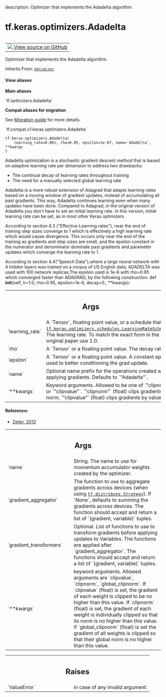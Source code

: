 description: Optimizer that implements the Adadelta algorithm.

<div itemscope itemtype="http://developers.google.com/ReferenceObject">
<meta itemprop="name" content="tf.keras.optimizers.Adadelta" />
<meta itemprop="path" content="Stable" />
<meta itemprop="property" content="__init__"/>
</div>

# tf.keras.optimizers.Adadelta

<!-- Insert buttons and diff -->

<table class="tfo-notebook-buttons tfo-api nocontent" align="left">
<td>
  <a target="_blank" href="https://github.com/tensorflow/tensorflow/blob/r2.4/tensorflow/python/keras/optimizer_v2/adadelta.py#L32-L160">
    <img src="https://www.tensorflow.org/images/GitHub-Mark-32px.png" />
    View source on GitHub
  </a>
</td>
</table>



Optimizer that implements the Adadelta algorithm.

Inherits From: [`Optimizer`](../../../tf/keras/optimizers/Optimizer.md)

<section class="expandable">
  <h4 class="showalways">View aliases</h4>
  <p>
<b>Main aliases</b>
<p>`tf.optimizers.Adadelta`</p>

<b>Compat aliases for migration</b>
<p>See
<a href="https://www.tensorflow.org/guide/migrate">Migration guide</a> for
more details.</p>
<p>`tf.compat.v1.keras.optimizers.Adadelta`</p>
</p>
</section>

<pre class="devsite-click-to-copy prettyprint lang-py tfo-signature-link">
<code>tf.keras.optimizers.Adadelta(
    learning_rate=0.001, rho=0.95, epsilon=1e-07, name='Adadelta', **kwargs
)
</code></pre>



<!-- Placeholder for "Used in" -->

Adadelta optimization is a stochastic gradient descent method that is based on
adaptive learning rate per dimension to address two drawbacks:

- The continual decay of learning rates throughout training
- The need for a manually selected global learning rate

Adadelta is a more robust extension of Adagrad that adapts learning rates
based on a moving window of gradient updates, instead of accumulating all
past gradients. This way, Adadelta continues learning even when many updates
have been done. Compared to Adagrad, in the original version of Adadelta you
don't have to set an initial learning rate. In this version, initial
learning rate can be set, as in most other Keras optimizers.

According to section 4.3 ("Effective Learning rates"), near the end of
training step sizes converge to 1 which is effectively a high learning
rate which would cause divergence. This occurs only near the end of the
training as gradients and step sizes are small, and the epsilon constant
in the numerator and denominator dominate past gradients and parameter
updates which converge the learning rate to 1.

According to section 4.4("Speech Data"),where a large neural network with
4 hidden layers was trained on a corpus of US English data, ADADELTA was
used with 100 network replicas.The epsilon used is 1e-6 with rho=0.95
which converged faster than ADAGRAD, by the following construction:
def __init__(self, lr=1.0, rho=0.95, epsilon=1e-6, decay=0., **kwargs):

<!-- Tabular view -->
 <table class="responsive fixed orange">
<colgroup><col width="214px"><col></colgroup>
<tr><th colspan="2"><h2 class="add-link">Args</h2></th></tr>

<tr>
<td>
`learning_rate`
</td>
<td>
A `Tensor`, floating point value, or a schedule that is a
<a href="../../../tf/keras/optimizers/schedules/LearningRateSchedule.md"><code>tf.keras.optimizers.schedules.LearningRateSchedule</code></a>. The learning rate.
To match the exact form in the original paper use 1.0.
</td>
</tr><tr>
<td>
`rho`
</td>
<td>
A `Tensor` or a floating point value. The decay rate.
</td>
</tr><tr>
<td>
`epsilon`
</td>
<td>
A `Tensor` or a floating point value.  A constant epsilon used
to better conditioning the grad update.
</td>
</tr><tr>
<td>
`name`
</td>
<td>
Optional name prefix for the operations created when applying
gradients.  Defaults to `"Adadelta"`.
</td>
</tr><tr>
<td>
`**kwargs`
</td>
<td>
Keyword arguments. Allowed to be one of
`"clipnorm"` or `"clipvalue"`.
`"clipnorm"` (float) clips gradients by norm; `"clipvalue"` (float) clips
gradients by value.
</td>
</tr>
</table>



#### Reference:

- [Zeiler, 2012](http://arxiv.org/abs/1212.5701)


<!-- Tabular view -->
 <table class="responsive fixed orange">
<colgroup><col width="214px"><col></colgroup>
<tr><th colspan="2"><h2 class="add-link">Args</h2></th></tr>

<tr>
<td>
`name`
</td>
<td>
String. The name to use for momentum accumulator weights created
by the optimizer.
</td>
</tr><tr>
<td>
`gradient_aggregator`
</td>
<td>
The function to use to aggregate gradients across
devices (when using <a href="../../../tf/distribute/Strategy.md"><code>tf.distribute.Strategy</code></a>). If `None`, defaults to
summing the gradients across devices. The function should accept and
return a list of `(gradient, variable)` tuples.
</td>
</tr><tr>
<td>
`gradient_transformers`
</td>
<td>
Optional. List of functions to use to transform
gradients before applying updates to Variables. The functions are
applied after `gradient_aggregator`. The functions should accept and
return a list of `(gradient, variable)` tuples.
</td>
</tr><tr>
<td>
`**kwargs`
</td>
<td>
keyword arguments. Allowed arguments are `clipvalue`,
`clipnorm`, `global_clipnorm`.
If `clipvalue` (float) is set, the gradient of each weight
is clipped to be no higher than this value.
If `clipnorm` (float) is set, the gradient of each weight
is individually clipped so that its norm is no higher than this value.
If `global_clipnorm` (float) is set the gradient of all weights is
clipped so that their global norm is no higher than this value.
</td>
</tr>
</table>



<!-- Tabular view -->
 <table class="responsive fixed orange">
<colgroup><col width="214px"><col></colgroup>
<tr><th colspan="2"><h2 class="add-link">Raises</h2></th></tr>

<tr>
<td>
`ValueError`
</td>
<td>
in case of any invalid argument.
</td>
</tr>
</table>



